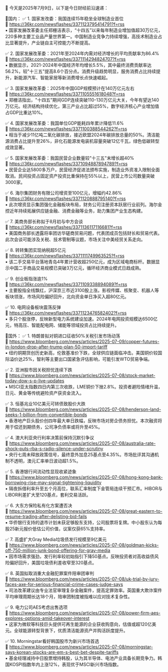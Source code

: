📅 今天是2025年7月9日，以下是今日财经前沿速递：

📌国内：
✅ 1. 国家发改委：我国连续15年稳坐全球制造业首位  
🔗 https://36kr.com/newsflashes/3371123795414791?f=rss  
▪️ 国家发展改革委主任郑栅洁表示，“十四五”以来每年制造业增加值超30万亿元，220多种主要工业品产量世界第一。中国制造业竞争力持续增强，高技术制造业占比显著提升，产业链自主可控能力不断提高。

✅ 2. 国家发展改革委：2021年至2024年内需对经济增长的平均贡献率为86.4%  
🔗 https://36kr.com/newsflashes/3371114294824707?f=rss  
▪️ 数据显示，2021-2024年中国经济年均增长5.5%，其中最终消费贡献率达56.2%，较"十三五"提高8.6个百分点。消费升级趋势明显，服务消费占比持续提升，新能源汽车、智能家居等新消费增长点快速崛起。

✅ 3. 国家发展改革委：2025年中国GDP规模预计在140万亿元左右  
🔗 https://36kr.com/newsflashes/3371105551618048?f=rss  
▪️ 郑栅洁指出，"十四五"期间GDP连续突破110-130万亿元大关，今年有望达140万亿元。经济结构持续优化，第三产业占比超过55%，数字经济核心产业增加值占GDP比重达10%。

✅ 4. 国家发展改革委：我国单位GDP能耗四年累计降低11.6%  
🔗 https://36kr.com/newsflashes/3371100388544262?f=rss  
▪️ 相当于减少11亿吨二氧化碳排放，接近欧盟2024年碳排放总量的50%。清洁能源消费占比提升至26%，非化石能源发电装机容量突破12亿千瓦，绿色低碳转型成效显著。

✅ 5. 国家发展改革委：我国民营企业数量较"十三五"末增长超40%  
🔗 https://36kr.com/newsflashes/3371094887894789?f=rss  
▪️ 民营企业达5800多万户，民营经济促进法颁布实施，制造业外资准入限制全面取消。民间投资占固定资产投资比重保持在55%以上，民营上市公司数量突破3000家。

✅ 6. 海尔集团财务有限公司增资至100亿元，增幅约42.86%  
🔗 https://36kr.com/newsflashes/3371120888795140?f=rss  
▪️ 此次增资显示集团强化金融板块布局，财务公司注册资本跃居行业前列。海尔金控近年持续拓展供应链金融、消费金融等业务，助力集团产业生态构建。

✅ 7. 美商务部长称拟于8月初与中方会谈  
🔗 https://36kr.com/newsflashes/3371136117116681?f=rss  
▪️ 美国商务部长透露将率团访华磋商贸易问题，代表团成员包括财长和贸易代表。此次会谈可能涉及关税、技术管制等议题，市场关注中美经贸关系走向。

✅ 8. 转转集团实现纳税超5亿元  
🔗 https://36kr.com/newsflashes/3371111749963525?f=rss  
▪️ 该二手交易平台落地青岛4年累计营收超250亿元，成为区域电商标杆。数据显示中国二手商品交易规模已突破3万亿元，循环经济商业模式日趋成熟。

✅ 9. 创业板指涨逾1%  
🔗 https://36kr.com/newsflashes/3371109338894089?f=rss  
▪️ 主要股指全线飘红，沪深京三市近3100股上涨。影视传媒、核聚变、机器人等板块领涨，市场风险偏好回升，北向资金单日净买入超80亿元。

✅ 10. 电网设备板块震荡反弹  
🔗 https://36kr.com/newsflashes/3371123476582402?f=rss  
▪️ 多只个股涨停，反映新型电力系统建设加速。2024年电网投资规模达6500亿元，特高压、智能配电网、储能等领域投资占比持续提升。

📌国外：
✅ 1. 特朗普拟对铜进口征收50%关税引发市场动荡  
🔗 https://www.bloomberg.com/news/articles/2025-07-09/copper-futures-in-london-drop-after-trump-plan-50-import-tariff  
▪️ 纽约铜期货创历史新高，伦敦基准价下跌，全球供应链面临冲击。美国铜价较国际溢价达25%，智利等主要出口国紧急评估影响，可能引发WTO贸易争端。

✅ 2. 亚洲股市因关税担忧连续下跌  
🔗 https://www.bloomberg.com/news/articles/2025-07-08/stock-market-today-dow-s-p-live-updates  
▪️ MSCI亚太指数四日内第三次收跌，LME铜价下挫2.8%。投资者避险情绪升温，日元、黄金等传统避险资产获资金流入。

✅ 3. 恒基兆业10亿美元可转债致股价大跌  
🔗 https://www.bloomberg.com/news/articles/2025-07-08/henderson-land-seeks-1-billion-from-convertible-bonds  
▪️ 香港地产巨头股价创四年最大单日跌幅，反映市场对房企债务担忧。本次融资将用于偿还到期债务，公司净负债率或将升至45%。

✅ 4. 澳大利亚央行利率决策前保持沉默引争议  
🔗 https://www.bloomberg.com/news/articles/2025-07-08/australia-rate-shock-puts-rba-s-radio-silence-under-scrutiny  
▪️ 央行七周未释放政策信号，最终意外加息25基点至4.35%。市场批评其沟通机制不透明，澳元汇率单日波动超1.5%。

✅ 5. 香港银行间流动性显现收紧迹象  
🔗 https://www.bloomberg.com/news/articles/2025-07-08/hong-kong-bank-borrowing-rise-may-signal-tightening-liquidity  
▪️ 隔夜拆借利率升至五个月高位，联系汇率制度下金管局连续干预汇市。HIBOR与LIBOR利差扩大至120基点，套利交易活跃。

✅ 6. 大东方保险私有化方案遭否决  
🔗 https://www.bloomberg.com/news/articles/2025-07-08/great-eastern-to-resume-trading-after-delisting-bid-fails  
▪️ 华侨银行支持的退市计划未获足够股东支持，公司股票将复牌。中小股东认为每股25新元报价低估公司价值，议案仅获65%支持率。

✅ 7. 高盛扩大Gray Media垃圾债发行规模至9亿美元  
🔗 https://www.bloomberg.com/news/articles/2025-07-08/goldman-kicks-off-750-million-junk-bond-offering-for-gray-media  
▪️ 因市场需求强劲，发行利率较初始指引下降50基点。反映投资者对高收益债风险偏好回升，美国垃圾债利差收窄至320基点。

✅ 8. 英国拟取消重大金融犯罪案件陪审团审判  
🔗 https://www.bloomberg.com/news/articles/2025-07-08/uk-trial-by-jury-faces-axe-for-serious-financial-crime-cases-judge-says  
▪️ 司法改革建议由专业法官审理复杂金融案件，提高定罪效率。英国重大欺诈案件平均审理周期长达18个月，陪审团制度被指难以应对技术复杂性。

✅ 9. 电力公司AES考虑出售选项  
🔗 https://www.bloomberg.com/news/articles/2025-07-08/power-firm-aes-explores-options-amid-takeover-interest  
▪️ 这家为微软等科技巨头提供可再生能源的企业获收购意向，估值或超120亿美元。全球能源转型背景下，优质清洁能源资产并购活跃度提升。

✅ 10. Morningstar看好韩国股市为新兴市场首选  
🔗 https://www.bloomberg.com/news/articles/2025-07-08/morningstar-says-korean-stocks-are-em-s-best-bet-despite-tariffs  
▪️ 基金经理减持中日股票增持韩股，认为其半导体、电池产业具备长期竞争力。韩国KOSPI指数年内上涨12%，表现优于MSCI新兴市场指数。